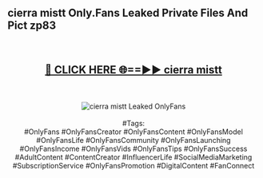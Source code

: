 <h2>cierra mistt Only.Fans Leaked Private Files And Pict zp83</h2>
<br>
<div align="center">
<h2><a href="https://mediafiles.top/cierra_mistt" rel="nofollow">🔴 CLICK HERE 🌐==►► cierra mistt</a></h2>
<br>
<br>
<a href="https://mediafiles.top/cierra_mistt" rel="nofollow" data-target="animated-image.originalLink"><img src="https://i.ibb.co.com/WyWwxjT/player-gif2.gif" alt="cierra mistt Leaked OnlyFans" style="max-width: 100%; display: inline-block;" data-target="animated-image.originalImage"></a>
<br><br>
#Tags:
<br>
#OnlyFans #OnlyFansCreator #OnlyFansContent #OnlyFansModel #OnlyFansLife #OnlyFansCommunity #OnlyFansLaunching #OnlyFansIncome #OnlyFansVids #OnlyFansTips #OnlyFansSuccess #AdultContent #ContentCreator #InfluencerLife #SocialMediaMarketing #SubscriptionService #OnlyFansPromotion #DigitalContent #FanConnect
</div>
<br>